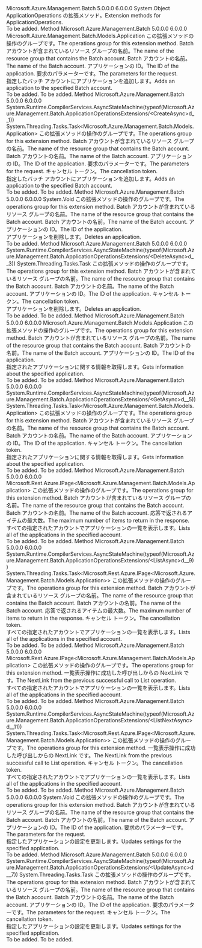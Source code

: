 <Type Name="ApplicationOperationsExtensions" FullName="Microsoft.Azure.Management.Batch.ApplicationOperationsExtensions">
  <TypeSignature Language="C#" Value="public static class ApplicationOperationsExtensions" />
  <TypeSignature Language="ILAsm" Value=".class public auto ansi abstract sealed beforefieldinit ApplicationOperationsExtensions extends System.Object" />
  <TypeSignature Language="DocId" Value="T:Microsoft.Azure.Management.Batch.ApplicationOperationsExtensions" />
  <TypeSignature Language="VB.NET" Value="Public Module ApplicationOperationsExtensions" />
  <TypeSignature Language="F#" Value="type ApplicationOperationsExtensions = class" />
  <AssemblyInfo>
    <AssemblyName>Microsoft.Azure.Management.Batch</AssemblyName>
    <AssemblyVersion>5.0.0.0</AssemblyVersion>
    <AssemblyVersion>6.0.0.0</AssemblyVersion>
  </AssemblyInfo>
  <Base>
    <BaseTypeName>System.Object</BaseTypeName>
  </Base>
  <Interfaces />
  <Docs>
    <summary>
            <span data-ttu-id="9d946-101">ApplicationOperations の拡張メソッド。</span><span class="sxs-lookup"><span data-stu-id="9d946-101">Extension methods for ApplicationOperations.</span></span>
            </summary>
    <remarks>To be added.</remarks>
  </Docs>
  <Members>
    <Member MemberName="Create">
      <MemberSignature Language="C#" Value="public static Microsoft.Azure.Management.Batch.Models.Application Create (this Microsoft.Azure.Management.Batch.IApplicationOperations operations, string resourceGroupName, string accountName, string applicationId, Microsoft.Azure.Management.Batch.Models.ApplicationCreateParameters parameters = null);" />
      <MemberSignature Language="ILAsm" Value=".method public static hidebysig class Microsoft.Azure.Management.Batch.Models.Application Create(class Microsoft.Azure.Management.Batch.IApplicationOperations operations, string resourceGroupName, string accountName, string applicationId, class Microsoft.Azure.Management.Batch.Models.ApplicationCreateParameters parameters) cil managed" />
      <MemberSignature Language="DocId" Value="M:Microsoft.Azure.Management.Batch.ApplicationOperationsExtensions.Create(Microsoft.Azure.Management.Batch.IApplicationOperations,System.String,System.String,System.String,Microsoft.Azure.Management.Batch.Models.ApplicationCreateParameters)" />
      <MemberSignature Language="VB.NET" Value="&lt;Extension()&gt;&#xA;Public Function Create (operations As IApplicationOperations, resourceGroupName As String, accountName As String, applicationId As String, Optional parameters As ApplicationCreateParameters = null) As Application" />
      <MemberSignature Language="F#" Value="static member Create : Microsoft.Azure.Management.Batch.IApplicationOperations * string * string * string * Microsoft.Azure.Management.Batch.Models.ApplicationCreateParameters -&gt; Microsoft.Azure.Management.Batch.Models.Application" Usage="Microsoft.Azure.Management.Batch.ApplicationOperationsExtensions.Create (operations, resourceGroupName, accountName, applicationId, parameters)" />
      <MemberType>Method</MemberType>
      <AssemblyInfo>
        <AssemblyName>Microsoft.Azure.Management.Batch</AssemblyName>
        <AssemblyVersion>5.0.0.0</AssemblyVersion>
        <AssemblyVersion>6.0.0.0</AssemblyVersion>
      </AssemblyInfo>
      <ReturnValue>
        <ReturnType>Microsoft.Azure.Management.Batch.Models.Application</ReturnType>
      </ReturnValue>
      <Parameters>
        <Parameter Name="operations" Type="Microsoft.Azure.Management.Batch.IApplicationOperations" RefType="this" />
        <Parameter Name="resourceGroupName" Type="System.String" />
        <Parameter Name="accountName" Type="System.String" />
        <Parameter Name="applicationId" Type="System.String" />
        <Parameter Name="parameters" Type="Microsoft.Azure.Management.Batch.Models.ApplicationCreateParameters" />
      </Parameters>
      <Docs>
        <param name="operations">
            <span data-ttu-id="9d946-102">この拡張メソッドの操作のグループです。</span><span class="sxs-lookup"><span data-stu-id="9d946-102">The operations group for this extension method.</span></span>
            </param>
        <param name="resourceGroupName">
            <span data-ttu-id="9d946-103">Batch アカウントが含まれているリソース グループの名前。</span><span class="sxs-lookup"><span data-stu-id="9d946-103">The name of the resource group that contains the Batch account.</span></span>
            </param>
        <param name="accountName">
            <span data-ttu-id="9d946-104">Batch アカウントの名前。</span><span class="sxs-lookup"><span data-stu-id="9d946-104">The name of the Batch account.</span></span>
            </param>
        <param name="applicationId">
            <span data-ttu-id="9d946-105">アプリケーションの ID。</span><span class="sxs-lookup"><span data-stu-id="9d946-105">The ID of the application.</span></span>
            </param>
        <param name="parameters">
            <span data-ttu-id="9d946-106">要求のパラメーターです。</span><span class="sxs-lookup"><span data-stu-id="9d946-106">The parameters for the request.</span></span>
            </param>
        <summary>
            <span data-ttu-id="9d946-107">指定したバッチ アカウントにアプリケーションを追加します。</span><span class="sxs-lookup"><span data-stu-id="9d946-107">Adds an application to the specified Batch account.</span></span>
            </summary>
        <returns>To be added.</returns>
        <remarks>To be added.</remarks>
      </Docs>
    </Member>
    <Member MemberName="CreateAsync">
      <MemberSignature Language="C#" Value="public static System.Threading.Tasks.Task&lt;Microsoft.Azure.Management.Batch.Models.Application&gt; CreateAsync (this Microsoft.Azure.Management.Batch.IApplicationOperations operations, string resourceGroupName, string accountName, string applicationId, Microsoft.Azure.Management.Batch.Models.ApplicationCreateParameters parameters = null, System.Threading.CancellationToken cancellationToken = null);" />
      <MemberSignature Language="ILAsm" Value=".method public static hidebysig class System.Threading.Tasks.Task`1&lt;class Microsoft.Azure.Management.Batch.Models.Application&gt; CreateAsync(class Microsoft.Azure.Management.Batch.IApplicationOperations operations, string resourceGroupName, string accountName, string applicationId, class Microsoft.Azure.Management.Batch.Models.ApplicationCreateParameters parameters, valuetype System.Threading.CancellationToken cancellationToken) cil managed" />
      <MemberSignature Language="DocId" Value="M:Microsoft.Azure.Management.Batch.ApplicationOperationsExtensions.CreateAsync(Microsoft.Azure.Management.Batch.IApplicationOperations,System.String,System.String,System.String,Microsoft.Azure.Management.Batch.Models.ApplicationCreateParameters,System.Threading.CancellationToken)" />
      <MemberSignature Language="F#" Value="static member CreateAsync : Microsoft.Azure.Management.Batch.IApplicationOperations * string * string * string * Microsoft.Azure.Management.Batch.Models.ApplicationCreateParameters * System.Threading.CancellationToken -&gt; System.Threading.Tasks.Task&lt;Microsoft.Azure.Management.Batch.Models.Application&gt;" Usage="Microsoft.Azure.Management.Batch.ApplicationOperationsExtensions.CreateAsync (operations, resourceGroupName, accountName, applicationId, parameters, cancellationToken)" />
      <MemberType>Method</MemberType>
      <AssemblyInfo>
        <AssemblyName>Microsoft.Azure.Management.Batch</AssemblyName>
        <AssemblyVersion>5.0.0.0</AssemblyVersion>
        <AssemblyVersion>6.0.0.0</AssemblyVersion>
      </AssemblyInfo>
      <Attributes>
        <Attribute>
          <AttributeName>System.Runtime.CompilerServices.AsyncStateMachine(typeof(Microsoft.Azure.Management.Batch.ApplicationOperationsExtensions/&lt;CreateAsync&gt;d__1))</AttributeName>
        </Attribute>
      </Attributes>
      <ReturnValue>
        <ReturnType>System.Threading.Tasks.Task&lt;Microsoft.Azure.Management.Batch.Models.Application&gt;</ReturnType>
      </ReturnValue>
      <Parameters>
        <Parameter Name="operations" Type="Microsoft.Azure.Management.Batch.IApplicationOperations" RefType="this" />
        <Parameter Name="resourceGroupName" Type="System.String" />
        <Parameter Name="accountName" Type="System.String" />
        <Parameter Name="applicationId" Type="System.String" />
        <Parameter Name="parameters" Type="Microsoft.Azure.Management.Batch.Models.ApplicationCreateParameters" />
        <Parameter Name="cancellationToken" Type="System.Threading.CancellationToken" />
      </Parameters>
      <Docs>
        <param name="operations">
            <span data-ttu-id="9d946-108">この拡張メソッドの操作のグループです。</span><span class="sxs-lookup"><span data-stu-id="9d946-108">The operations group for this extension method.</span></span>
            </param>
        <param name="resourceGroupName">
            <span data-ttu-id="9d946-109">Batch アカウントが含まれているリソース グループの名前。</span><span class="sxs-lookup"><span data-stu-id="9d946-109">The name of the resource group that contains the Batch account.</span></span>
            </param>
        <param name="accountName">
            <span data-ttu-id="9d946-110">Batch アカウントの名前。</span><span class="sxs-lookup"><span data-stu-id="9d946-110">The name of the Batch account.</span></span>
            </param>
        <param name="applicationId">
            <span data-ttu-id="9d946-111">アプリケーションの ID。</span><span class="sxs-lookup"><span data-stu-id="9d946-111">The ID of the application.</span></span>
            </param>
        <param name="parameters">
            <span data-ttu-id="9d946-112">要求のパラメーターです。</span><span class="sxs-lookup"><span data-stu-id="9d946-112">The parameters for the request.</span></span>
            </param>
        <param name="cancellationToken">
            <span data-ttu-id="9d946-113">キャンセル トークン。</span><span class="sxs-lookup"><span data-stu-id="9d946-113">The cancellation token.</span></span>
            </param>
        <summary>
            <span data-ttu-id="9d946-114">指定したバッチ アカウントにアプリケーションを追加します。</span><span class="sxs-lookup"><span data-stu-id="9d946-114">Adds an application to the specified Batch account.</span></span>
            </summary>
        <returns>To be added.</returns>
        <remarks>To be added.</remarks>
      </Docs>
    </Member>
    <Member MemberName="Delete">
      <MemberSignature Language="C#" Value="public static void Delete (this Microsoft.Azure.Management.Batch.IApplicationOperations operations, string resourceGroupName, string accountName, string applicationId);" />
      <MemberSignature Language="ILAsm" Value=".method public static hidebysig void Delete(class Microsoft.Azure.Management.Batch.IApplicationOperations operations, string resourceGroupName, string accountName, string applicationId) cil managed" />
      <MemberSignature Language="DocId" Value="M:Microsoft.Azure.Management.Batch.ApplicationOperationsExtensions.Delete(Microsoft.Azure.Management.Batch.IApplicationOperations,System.String,System.String,System.String)" />
      <MemberSignature Language="VB.NET" Value="&lt;Extension()&gt;&#xA;Public Sub Delete (operations As IApplicationOperations, resourceGroupName As String, accountName As String, applicationId As String)" />
      <MemberSignature Language="F#" Value="static member Delete : Microsoft.Azure.Management.Batch.IApplicationOperations * string * string * string -&gt; unit" Usage="Microsoft.Azure.Management.Batch.ApplicationOperationsExtensions.Delete (operations, resourceGroupName, accountName, applicationId)" />
      <MemberType>Method</MemberType>
      <AssemblyInfo>
        <AssemblyName>Microsoft.Azure.Management.Batch</AssemblyName>
        <AssemblyVersion>5.0.0.0</AssemblyVersion>
        <AssemblyVersion>6.0.0.0</AssemblyVersion>
      </AssemblyInfo>
      <ReturnValue>
        <ReturnType>System.Void</ReturnType>
      </ReturnValue>
      <Parameters>
        <Parameter Name="operations" Type="Microsoft.Azure.Management.Batch.IApplicationOperations" RefType="this" />
        <Parameter Name="resourceGroupName" Type="System.String" />
        <Parameter Name="accountName" Type="System.String" />
        <Parameter Name="applicationId" Type="System.String" />
      </Parameters>
      <Docs>
        <param name="operations">
            <span data-ttu-id="9d946-115">この拡張メソッドの操作のグループです。</span><span class="sxs-lookup"><span data-stu-id="9d946-115">The operations group for this extension method.</span></span>
            </param>
        <param name="resourceGroupName">
            <span data-ttu-id="9d946-116">Batch アカウントが含まれているリソース グループの名前。</span><span class="sxs-lookup"><span data-stu-id="9d946-116">The name of the resource group that contains the Batch account.</span></span>
            </param>
        <param name="accountName">
            <span data-ttu-id="9d946-117">Batch アカウントの名前。</span><span class="sxs-lookup"><span data-stu-id="9d946-117">The name of the Batch account.</span></span>
            </param>
        <param name="applicationId">
            <span data-ttu-id="9d946-118">アプリケーションの ID。</span><span class="sxs-lookup"><span data-stu-id="9d946-118">The ID of the application.</span></span>
            </param>
        <summary>
            <span data-ttu-id="9d946-119">アプリケーションを削除します。</span><span class="sxs-lookup"><span data-stu-id="9d946-119">Deletes an application.</span></span>
            </summary>
        <remarks>To be added.</remarks>
      </Docs>
    </Member>
    <Member MemberName="DeleteAsync">
      <MemberSignature Language="C#" Value="public static System.Threading.Tasks.Task DeleteAsync (this Microsoft.Azure.Management.Batch.IApplicationOperations operations, string resourceGroupName, string accountName, string applicationId, System.Threading.CancellationToken cancellationToken = null);" />
      <MemberSignature Language="ILAsm" Value=".method public static hidebysig class System.Threading.Tasks.Task DeleteAsync(class Microsoft.Azure.Management.Batch.IApplicationOperations operations, string resourceGroupName, string accountName, string applicationId, valuetype System.Threading.CancellationToken cancellationToken) cil managed" />
      <MemberSignature Language="DocId" Value="M:Microsoft.Azure.Management.Batch.ApplicationOperationsExtensions.DeleteAsync(Microsoft.Azure.Management.Batch.IApplicationOperations,System.String,System.String,System.String,System.Threading.CancellationToken)" />
      <MemberSignature Language="F#" Value="static member DeleteAsync : Microsoft.Azure.Management.Batch.IApplicationOperations * string * string * string * System.Threading.CancellationToken -&gt; System.Threading.Tasks.Task" Usage="Microsoft.Azure.Management.Batch.ApplicationOperationsExtensions.DeleteAsync (operations, resourceGroupName, accountName, applicationId, cancellationToken)" />
      <MemberType>Method</MemberType>
      <AssemblyInfo>
        <AssemblyName>Microsoft.Azure.Management.Batch</AssemblyName>
        <AssemblyVersion>5.0.0.0</AssemblyVersion>
        <AssemblyVersion>6.0.0.0</AssemblyVersion>
      </AssemblyInfo>
      <Attributes>
        <Attribute>
          <AttributeName>System.Runtime.CompilerServices.AsyncStateMachine(typeof(Microsoft.Azure.Management.Batch.ApplicationOperationsExtensions/&lt;DeleteAsync&gt;d__3))</AttributeName>
        </Attribute>
      </Attributes>
      <ReturnValue>
        <ReturnType>System.Threading.Tasks.Task</ReturnType>
      </ReturnValue>
      <Parameters>
        <Parameter Name="operations" Type="Microsoft.Azure.Management.Batch.IApplicationOperations" RefType="this" />
        <Parameter Name="resourceGroupName" Type="System.String" />
        <Parameter Name="accountName" Type="System.String" />
        <Parameter Name="applicationId" Type="System.String" />
        <Parameter Name="cancellationToken" Type="System.Threading.CancellationToken" />
      </Parameters>
      <Docs>
        <param name="operations">
            <span data-ttu-id="9d946-120">この拡張メソッドの操作のグループです。</span><span class="sxs-lookup"><span data-stu-id="9d946-120">The operations group for this extension method.</span></span>
            </param>
        <param name="resourceGroupName">
            <span data-ttu-id="9d946-121">Batch アカウントが含まれているリソース グループの名前。</span><span class="sxs-lookup"><span data-stu-id="9d946-121">The name of the resource group that contains the Batch account.</span></span>
            </param>
        <param name="accountName">
            <span data-ttu-id="9d946-122">Batch アカウントの名前。</span><span class="sxs-lookup"><span data-stu-id="9d946-122">The name of the Batch account.</span></span>
            </param>
        <param name="applicationId">
            <span data-ttu-id="9d946-123">アプリケーションの ID。</span><span class="sxs-lookup"><span data-stu-id="9d946-123">The ID of the application.</span></span>
            </param>
        <param name="cancellationToken">
            <span data-ttu-id="9d946-124">キャンセル トークン。</span><span class="sxs-lookup"><span data-stu-id="9d946-124">The cancellation token.</span></span>
            </param>
        <summary>
            <span data-ttu-id="9d946-125">アプリケーションを削除します。</span><span class="sxs-lookup"><span data-stu-id="9d946-125">Deletes an application.</span></span>
            </summary>
        <returns>To be added.</returns>
        <remarks>To be added.</remarks>
      </Docs>
    </Member>
    <Member MemberName="Get">
      <MemberSignature Language="C#" Value="public static Microsoft.Azure.Management.Batch.Models.Application Get (this Microsoft.Azure.Management.Batch.IApplicationOperations operations, string resourceGroupName, string accountName, string applicationId);" />
      <MemberSignature Language="ILAsm" Value=".method public static hidebysig class Microsoft.Azure.Management.Batch.Models.Application Get(class Microsoft.Azure.Management.Batch.IApplicationOperations operations, string resourceGroupName, string accountName, string applicationId) cil managed" />
      <MemberSignature Language="DocId" Value="M:Microsoft.Azure.Management.Batch.ApplicationOperationsExtensions.Get(Microsoft.Azure.Management.Batch.IApplicationOperations,System.String,System.String,System.String)" />
      <MemberSignature Language="VB.NET" Value="&lt;Extension()&gt;&#xA;Public Function Get (operations As IApplicationOperations, resourceGroupName As String, accountName As String, applicationId As String) As Application" />
      <MemberSignature Language="F#" Value="static member Get : Microsoft.Azure.Management.Batch.IApplicationOperations * string * string * string -&gt; Microsoft.Azure.Management.Batch.Models.Application" Usage="Microsoft.Azure.Management.Batch.ApplicationOperationsExtensions.Get (operations, resourceGroupName, accountName, applicationId)" />
      <MemberType>Method</MemberType>
      <AssemblyInfo>
        <AssemblyName>Microsoft.Azure.Management.Batch</AssemblyName>
        <AssemblyVersion>5.0.0.0</AssemblyVersion>
        <AssemblyVersion>6.0.0.0</AssemblyVersion>
      </AssemblyInfo>
      <ReturnValue>
        <ReturnType>Microsoft.Azure.Management.Batch.Models.Application</ReturnType>
      </ReturnValue>
      <Parameters>
        <Parameter Name="operations" Type="Microsoft.Azure.Management.Batch.IApplicationOperations" RefType="this" />
        <Parameter Name="resourceGroupName" Type="System.String" />
        <Parameter Name="accountName" Type="System.String" />
        <Parameter Name="applicationId" Type="System.String" />
      </Parameters>
      <Docs>
        <param name="operations">
            <span data-ttu-id="9d946-126">この拡張メソッドの操作のグループです。</span><span class="sxs-lookup"><span data-stu-id="9d946-126">The operations group for this extension method.</span></span>
            </param>
        <param name="resourceGroupName">
            <span data-ttu-id="9d946-127">Batch アカウントが含まれているリソース グループの名前。</span><span class="sxs-lookup"><span data-stu-id="9d946-127">The name of the resource group that contains the Batch account.</span></span>
            </param>
        <param name="accountName">
            <span data-ttu-id="9d946-128">Batch アカウントの名前。</span><span class="sxs-lookup"><span data-stu-id="9d946-128">The name of the Batch account.</span></span>
            </param>
        <param name="applicationId">
            <span data-ttu-id="9d946-129">アプリケーションの ID。</span><span class="sxs-lookup"><span data-stu-id="9d946-129">The ID of the application.</span></span>
            </param>
        <summary>
            <span data-ttu-id="9d946-130">指定されたアプリケーションに関する情報を取得します。</span><span class="sxs-lookup"><span data-stu-id="9d946-130">Gets information about the specified application.</span></span>
            </summary>
        <returns>To be added.</returns>
        <remarks>To be added.</remarks>
      </Docs>
    </Member>
    <Member MemberName="GetAsync">
      <MemberSignature Language="C#" Value="public static System.Threading.Tasks.Task&lt;Microsoft.Azure.Management.Batch.Models.Application&gt; GetAsync (this Microsoft.Azure.Management.Batch.IApplicationOperations operations, string resourceGroupName, string accountName, string applicationId, System.Threading.CancellationToken cancellationToken = null);" />
      <MemberSignature Language="ILAsm" Value=".method public static hidebysig class System.Threading.Tasks.Task`1&lt;class Microsoft.Azure.Management.Batch.Models.Application&gt; GetAsync(class Microsoft.Azure.Management.Batch.IApplicationOperations operations, string resourceGroupName, string accountName, string applicationId, valuetype System.Threading.CancellationToken cancellationToken) cil managed" />
      <MemberSignature Language="DocId" Value="M:Microsoft.Azure.Management.Batch.ApplicationOperationsExtensions.GetAsync(Microsoft.Azure.Management.Batch.IApplicationOperations,System.String,System.String,System.String,System.Threading.CancellationToken)" />
      <MemberSignature Language="F#" Value="static member GetAsync : Microsoft.Azure.Management.Batch.IApplicationOperations * string * string * string * System.Threading.CancellationToken -&gt; System.Threading.Tasks.Task&lt;Microsoft.Azure.Management.Batch.Models.Application&gt;" Usage="Microsoft.Azure.Management.Batch.ApplicationOperationsExtensions.GetAsync (operations, resourceGroupName, accountName, applicationId, cancellationToken)" />
      <MemberType>Method</MemberType>
      <AssemblyInfo>
        <AssemblyName>Microsoft.Azure.Management.Batch</AssemblyName>
        <AssemblyVersion>5.0.0.0</AssemblyVersion>
        <AssemblyVersion>6.0.0.0</AssemblyVersion>
      </AssemblyInfo>
      <Attributes>
        <Attribute>
          <AttributeName>System.Runtime.CompilerServices.AsyncStateMachine(typeof(Microsoft.Azure.Management.Batch.ApplicationOperationsExtensions/&lt;GetAsync&gt;d__5))</AttributeName>
        </Attribute>
      </Attributes>
      <ReturnValue>
        <ReturnType>System.Threading.Tasks.Task&lt;Microsoft.Azure.Management.Batch.Models.Application&gt;</ReturnType>
      </ReturnValue>
      <Parameters>
        <Parameter Name="operations" Type="Microsoft.Azure.Management.Batch.IApplicationOperations" RefType="this" />
        <Parameter Name="resourceGroupName" Type="System.String" />
        <Parameter Name="accountName" Type="System.String" />
        <Parameter Name="applicationId" Type="System.String" />
        <Parameter Name="cancellationToken" Type="System.Threading.CancellationToken" />
      </Parameters>
      <Docs>
        <param name="operations">
            <span data-ttu-id="9d946-131">この拡張メソッドの操作のグループです。</span><span class="sxs-lookup"><span data-stu-id="9d946-131">The operations group for this extension method.</span></span>
            </param>
        <param name="resourceGroupName">
            <span data-ttu-id="9d946-132">Batch アカウントが含まれているリソース グループの名前。</span><span class="sxs-lookup"><span data-stu-id="9d946-132">The name of the resource group that contains the Batch account.</span></span>
            </param>
        <param name="accountName">
            <span data-ttu-id="9d946-133">Batch アカウントの名前。</span><span class="sxs-lookup"><span data-stu-id="9d946-133">The name of the Batch account.</span></span>
            </param>
        <param name="applicationId">
            <span data-ttu-id="9d946-134">アプリケーションの ID。</span><span class="sxs-lookup"><span data-stu-id="9d946-134">The ID of the application.</span></span>
            </param>
        <param name="cancellationToken">
            <span data-ttu-id="9d946-135">キャンセル トークン。</span><span class="sxs-lookup"><span data-stu-id="9d946-135">The cancellation token.</span></span>
            </param>
        <summary>
            <span data-ttu-id="9d946-136">指定されたアプリケーションに関する情報を取得します。</span><span class="sxs-lookup"><span data-stu-id="9d946-136">Gets information about the specified application.</span></span>
            </summary>
        <returns>To be added.</returns>
        <remarks>To be added.</remarks>
      </Docs>
    </Member>
    <Member MemberName="List">
      <MemberSignature Language="C#" Value="public static Microsoft.Rest.Azure.IPage&lt;Microsoft.Azure.Management.Batch.Models.Application&gt; List (this Microsoft.Azure.Management.Batch.IApplicationOperations operations, string resourceGroupName, string accountName, Nullable&lt;int&gt; maxresults = null);" />
      <MemberSignature Language="ILAsm" Value=".method public static hidebysig class Microsoft.Rest.Azure.IPage`1&lt;class Microsoft.Azure.Management.Batch.Models.Application&gt; List(class Microsoft.Azure.Management.Batch.IApplicationOperations operations, string resourceGroupName, string accountName, valuetype System.Nullable`1&lt;int32&gt; maxresults) cil managed" />
      <MemberSignature Language="DocId" Value="M:Microsoft.Azure.Management.Batch.ApplicationOperationsExtensions.List(Microsoft.Azure.Management.Batch.IApplicationOperations,System.String,System.String,System.Nullable{System.Int32})" />
      <MemberSignature Language="VB.NET" Value="&lt;Extension()&gt;&#xA;Public Function List (operations As IApplicationOperations, resourceGroupName As String, accountName As String, Optional maxresults As Nullable(Of Integer) = null) As IPage(Of Application)" />
      <MemberSignature Language="F#" Value="static member List : Microsoft.Azure.Management.Batch.IApplicationOperations * string * string * Nullable&lt;int&gt; -&gt; Microsoft.Rest.Azure.IPage&lt;Microsoft.Azure.Management.Batch.Models.Application&gt;" Usage="Microsoft.Azure.Management.Batch.ApplicationOperationsExtensions.List (operations, resourceGroupName, accountName, maxresults)" />
      <MemberType>Method</MemberType>
      <AssemblyInfo>
        <AssemblyName>Microsoft.Azure.Management.Batch</AssemblyName>
        <AssemblyVersion>5.0.0.0</AssemblyVersion>
        <AssemblyVersion>6.0.0.0</AssemblyVersion>
      </AssemblyInfo>
      <ReturnValue>
        <ReturnType>Microsoft.Rest.Azure.IPage&lt;Microsoft.Azure.Management.Batch.Models.Application&gt;</ReturnType>
      </ReturnValue>
      <Parameters>
        <Parameter Name="operations" Type="Microsoft.Azure.Management.Batch.IApplicationOperations" RefType="this" />
        <Parameter Name="resourceGroupName" Type="System.String" />
        <Parameter Name="accountName" Type="System.String" />
        <Parameter Name="maxresults" Type="System.Nullable&lt;System.Int32&gt;" />
      </Parameters>
      <Docs>
        <param name="operations">
            <span data-ttu-id="9d946-137">この拡張メソッドの操作のグループです。</span><span class="sxs-lookup"><span data-stu-id="9d946-137">The operations group for this extension method.</span></span>
            </param>
        <param name="resourceGroupName">
            <span data-ttu-id="9d946-138">Batch アカウントが含まれているリソース グループの名前。</span><span class="sxs-lookup"><span data-stu-id="9d946-138">The name of the resource group that contains the Batch account.</span></span>
            </param>
        <param name="accountName">
            <span data-ttu-id="9d946-139">Batch アカウントの名前。</span><span class="sxs-lookup"><span data-stu-id="9d946-139">The name of the Batch account.</span></span>
            </param>
        <param name="maxresults">
            <span data-ttu-id="9d946-140">応答で返されるアイテムの最大数。</span><span class="sxs-lookup"><span data-stu-id="9d946-140">The maximum number of items to return in the response.</span></span>
            </param>
        <summary>
            <span data-ttu-id="9d946-141">すべての指定されたアカウントでアプリケーションの一覧を表示します。</span><span class="sxs-lookup"><span data-stu-id="9d946-141">Lists all of the applications in the specified account.</span></span>
            </summary>
        <returns>To be added.</returns>
        <remarks>To be added.</remarks>
      </Docs>
    </Member>
    <Member MemberName="ListAsync">
      <MemberSignature Language="C#" Value="public static System.Threading.Tasks.Task&lt;Microsoft.Rest.Azure.IPage&lt;Microsoft.Azure.Management.Batch.Models.Application&gt;&gt; ListAsync (this Microsoft.Azure.Management.Batch.IApplicationOperations operations, string resourceGroupName, string accountName, Nullable&lt;int&gt; maxresults = null, System.Threading.CancellationToken cancellationToken = null);" />
      <MemberSignature Language="ILAsm" Value=".method public static hidebysig class System.Threading.Tasks.Task`1&lt;class Microsoft.Rest.Azure.IPage`1&lt;class Microsoft.Azure.Management.Batch.Models.Application&gt;&gt; ListAsync(class Microsoft.Azure.Management.Batch.IApplicationOperations operations, string resourceGroupName, string accountName, valuetype System.Nullable`1&lt;int32&gt; maxresults, valuetype System.Threading.CancellationToken cancellationToken) cil managed" />
      <MemberSignature Language="DocId" Value="M:Microsoft.Azure.Management.Batch.ApplicationOperationsExtensions.ListAsync(Microsoft.Azure.Management.Batch.IApplicationOperations,System.String,System.String,System.Nullable{System.Int32},System.Threading.CancellationToken)" />
      <MemberSignature Language="F#" Value="static member ListAsync : Microsoft.Azure.Management.Batch.IApplicationOperations * string * string * Nullable&lt;int&gt; * System.Threading.CancellationToken -&gt; System.Threading.Tasks.Task&lt;Microsoft.Rest.Azure.IPage&lt;Microsoft.Azure.Management.Batch.Models.Application&gt;&gt;" Usage="Microsoft.Azure.Management.Batch.ApplicationOperationsExtensions.ListAsync (operations, resourceGroupName, accountName, maxresults, cancellationToken)" />
      <MemberType>Method</MemberType>
      <AssemblyInfo>
        <AssemblyName>Microsoft.Azure.Management.Batch</AssemblyName>
        <AssemblyVersion>5.0.0.0</AssemblyVersion>
        <AssemblyVersion>6.0.0.0</AssemblyVersion>
      </AssemblyInfo>
      <Attributes>
        <Attribute>
          <AttributeName>System.Runtime.CompilerServices.AsyncStateMachine(typeof(Microsoft.Azure.Management.Batch.ApplicationOperationsExtensions/&lt;ListAsync&gt;d__9))</AttributeName>
        </Attribute>
      </Attributes>
      <ReturnValue>
        <ReturnType>System.Threading.Tasks.Task&lt;Microsoft.Rest.Azure.IPage&lt;Microsoft.Azure.Management.Batch.Models.Application&gt;&gt;</ReturnType>
      </ReturnValue>
      <Parameters>
        <Parameter Name="operations" Type="Microsoft.Azure.Management.Batch.IApplicationOperations" RefType="this" />
        <Parameter Name="resourceGroupName" Type="System.String" />
        <Parameter Name="accountName" Type="System.String" />
        <Parameter Name="maxresults" Type="System.Nullable&lt;System.Int32&gt;" />
        <Parameter Name="cancellationToken" Type="System.Threading.CancellationToken" />
      </Parameters>
      <Docs>
        <param name="operations">
            <span data-ttu-id="9d946-142">この拡張メソッドの操作のグループです。</span><span class="sxs-lookup"><span data-stu-id="9d946-142">The operations group for this extension method.</span></span>
            </param>
        <param name="resourceGroupName">
            <span data-ttu-id="9d946-143">Batch アカウントが含まれているリソース グループの名前。</span><span class="sxs-lookup"><span data-stu-id="9d946-143">The name of the resource group that contains the Batch account.</span></span>
            </param>
        <param name="accountName">
            <span data-ttu-id="9d946-144">Batch アカウントの名前。</span><span class="sxs-lookup"><span data-stu-id="9d946-144">The name of the Batch account.</span></span>
            </param>
        <param name="maxresults">
            <span data-ttu-id="9d946-145">応答で返されるアイテムの最大数。</span><span class="sxs-lookup"><span data-stu-id="9d946-145">The maximum number of items to return in the response.</span></span>
            </param>
        <param name="cancellationToken">
            <span data-ttu-id="9d946-146">キャンセル トークン。</span><span class="sxs-lookup"><span data-stu-id="9d946-146">The cancellation token.</span></span>
            </param>
        <summary>
            <span data-ttu-id="9d946-147">すべての指定されたアカウントでアプリケーションの一覧を表示します。</span><span class="sxs-lookup"><span data-stu-id="9d946-147">Lists all of the applications in the specified account.</span></span>
            </summary>
        <returns>To be added.</returns>
        <remarks>To be added.</remarks>
      </Docs>
    </Member>
    <Member MemberName="ListNext">
      <MemberSignature Language="C#" Value="public static Microsoft.Rest.Azure.IPage&lt;Microsoft.Azure.Management.Batch.Models.Application&gt; ListNext (this Microsoft.Azure.Management.Batch.IApplicationOperations operations, string nextPageLink);" />
      <MemberSignature Language="ILAsm" Value=".method public static hidebysig class Microsoft.Rest.Azure.IPage`1&lt;class Microsoft.Azure.Management.Batch.Models.Application&gt; ListNext(class Microsoft.Azure.Management.Batch.IApplicationOperations operations, string nextPageLink) cil managed" />
      <MemberSignature Language="DocId" Value="M:Microsoft.Azure.Management.Batch.ApplicationOperationsExtensions.ListNext(Microsoft.Azure.Management.Batch.IApplicationOperations,System.String)" />
      <MemberSignature Language="VB.NET" Value="&lt;Extension()&gt;&#xA;Public Function ListNext (operations As IApplicationOperations, nextPageLink As String) As IPage(Of Application)" />
      <MemberSignature Language="F#" Value="static member ListNext : Microsoft.Azure.Management.Batch.IApplicationOperations * string -&gt; Microsoft.Rest.Azure.IPage&lt;Microsoft.Azure.Management.Batch.Models.Application&gt;" Usage="Microsoft.Azure.Management.Batch.ApplicationOperationsExtensions.ListNext (operations, nextPageLink)" />
      <MemberType>Method</MemberType>
      <AssemblyInfo>
        <AssemblyName>Microsoft.Azure.Management.Batch</AssemblyName>
        <AssemblyVersion>5.0.0.0</AssemblyVersion>
        <AssemblyVersion>6.0.0.0</AssemblyVersion>
      </AssemblyInfo>
      <ReturnValue>
        <ReturnType>Microsoft.Rest.Azure.IPage&lt;Microsoft.Azure.Management.Batch.Models.Application&gt;</ReturnType>
      </ReturnValue>
      <Parameters>
        <Parameter Name="operations" Type="Microsoft.Azure.Management.Batch.IApplicationOperations" RefType="this" />
        <Parameter Name="nextPageLink" Type="System.String" />
      </Parameters>
      <Docs>
        <param name="operations">
            <span data-ttu-id="9d946-148">この拡張メソッドの操作のグループです。</span><span class="sxs-lookup"><span data-stu-id="9d946-148">The operations group for this extension method.</span></span>
            </param>
        <param name="nextPageLink">
            <span data-ttu-id="9d946-149">一覧表示操作に成功した呼び出しからの NextLink です。</span><span class="sxs-lookup"><span data-stu-id="9d946-149">The NextLink from the previous successful call to List operation.</span></span>
            </param>
        <summary>
            <span data-ttu-id="9d946-150">すべての指定されたアカウントでアプリケーションの一覧を表示します。</span><span class="sxs-lookup"><span data-stu-id="9d946-150">Lists all of the applications in the specified account.</span></span>
            </summary>
        <returns>To be added.</returns>
        <remarks>To be added.</remarks>
      </Docs>
    </Member>
    <Member MemberName="ListNextAsync">
      <MemberSignature Language="C#" Value="public static System.Threading.Tasks.Task&lt;Microsoft.Rest.Azure.IPage&lt;Microsoft.Azure.Management.Batch.Models.Application&gt;&gt; ListNextAsync (this Microsoft.Azure.Management.Batch.IApplicationOperations operations, string nextPageLink, System.Threading.CancellationToken cancellationToken = null);" />
      <MemberSignature Language="ILAsm" Value=".method public static hidebysig class System.Threading.Tasks.Task`1&lt;class Microsoft.Rest.Azure.IPage`1&lt;class Microsoft.Azure.Management.Batch.Models.Application&gt;&gt; ListNextAsync(class Microsoft.Azure.Management.Batch.IApplicationOperations operations, string nextPageLink, valuetype System.Threading.CancellationToken cancellationToken) cil managed" />
      <MemberSignature Language="DocId" Value="M:Microsoft.Azure.Management.Batch.ApplicationOperationsExtensions.ListNextAsync(Microsoft.Azure.Management.Batch.IApplicationOperations,System.String,System.Threading.CancellationToken)" />
      <MemberSignature Language="F#" Value="static member ListNextAsync : Microsoft.Azure.Management.Batch.IApplicationOperations * string * System.Threading.CancellationToken -&gt; System.Threading.Tasks.Task&lt;Microsoft.Rest.Azure.IPage&lt;Microsoft.Azure.Management.Batch.Models.Application&gt;&gt;" Usage="Microsoft.Azure.Management.Batch.ApplicationOperationsExtensions.ListNextAsync (operations, nextPageLink, cancellationToken)" />
      <MemberType>Method</MemberType>
      <AssemblyInfo>
        <AssemblyName>Microsoft.Azure.Management.Batch</AssemblyName>
        <AssemblyVersion>5.0.0.0</AssemblyVersion>
        <AssemblyVersion>6.0.0.0</AssemblyVersion>
      </AssemblyInfo>
      <Attributes>
        <Attribute>
          <AttributeName>System.Runtime.CompilerServices.AsyncStateMachine(typeof(Microsoft.Azure.Management.Batch.ApplicationOperationsExtensions/&lt;ListNextAsync&gt;d__11))</AttributeName>
        </Attribute>
      </Attributes>
      <ReturnValue>
        <ReturnType>System.Threading.Tasks.Task&lt;Microsoft.Rest.Azure.IPage&lt;Microsoft.Azure.Management.Batch.Models.Application&gt;&gt;</ReturnType>
      </ReturnValue>
      <Parameters>
        <Parameter Name="operations" Type="Microsoft.Azure.Management.Batch.IApplicationOperations" RefType="this" />
        <Parameter Name="nextPageLink" Type="System.String" />
        <Parameter Name="cancellationToken" Type="System.Threading.CancellationToken" />
      </Parameters>
      <Docs>
        <param name="operations">
            <span data-ttu-id="9d946-151">この拡張メソッドの操作のグループです。</span><span class="sxs-lookup"><span data-stu-id="9d946-151">The operations group for this extension method.</span></span>
            </param>
        <param name="nextPageLink">
            <span data-ttu-id="9d946-152">一覧表示操作に成功した呼び出しからの NextLink です。</span><span class="sxs-lookup"><span data-stu-id="9d946-152">The NextLink from the previous successful call to List operation.</span></span>
            </param>
        <param name="cancellationToken">
            <span data-ttu-id="9d946-153">キャンセル トークン。</span><span class="sxs-lookup"><span data-stu-id="9d946-153">The cancellation token.</span></span>
            </param>
        <summary>
            <span data-ttu-id="9d946-154">すべての指定されたアカウントでアプリケーションの一覧を表示します。</span><span class="sxs-lookup"><span data-stu-id="9d946-154">Lists all of the applications in the specified account.</span></span>
            </summary>
        <returns>To be added.</returns>
        <remarks>To be added.</remarks>
      </Docs>
    </Member>
    <Member MemberName="Update">
      <MemberSignature Language="C#" Value="public static void Update (this Microsoft.Azure.Management.Batch.IApplicationOperations operations, string resourceGroupName, string accountName, string applicationId, Microsoft.Azure.Management.Batch.Models.ApplicationUpdateParameters parameters);" />
      <MemberSignature Language="ILAsm" Value=".method public static hidebysig void Update(class Microsoft.Azure.Management.Batch.IApplicationOperations operations, string resourceGroupName, string accountName, string applicationId, class Microsoft.Azure.Management.Batch.Models.ApplicationUpdateParameters parameters) cil managed" />
      <MemberSignature Language="DocId" Value="M:Microsoft.Azure.Management.Batch.ApplicationOperationsExtensions.Update(Microsoft.Azure.Management.Batch.IApplicationOperations,System.String,System.String,System.String,Microsoft.Azure.Management.Batch.Models.ApplicationUpdateParameters)" />
      <MemberSignature Language="VB.NET" Value="&lt;Extension()&gt;&#xA;Public Sub Update (operations As IApplicationOperations, resourceGroupName As String, accountName As String, applicationId As String, parameters As ApplicationUpdateParameters)" />
      <MemberSignature Language="F#" Value="static member Update : Microsoft.Azure.Management.Batch.IApplicationOperations * string * string * string * Microsoft.Azure.Management.Batch.Models.ApplicationUpdateParameters -&gt; unit" Usage="Microsoft.Azure.Management.Batch.ApplicationOperationsExtensions.Update (operations, resourceGroupName, accountName, applicationId, parameters)" />
      <MemberType>Method</MemberType>
      <AssemblyInfo>
        <AssemblyName>Microsoft.Azure.Management.Batch</AssemblyName>
        <AssemblyVersion>5.0.0.0</AssemblyVersion>
        <AssemblyVersion>6.0.0.0</AssemblyVersion>
      </AssemblyInfo>
      <ReturnValue>
        <ReturnType>System.Void</ReturnType>
      </ReturnValue>
      <Parameters>
        <Parameter Name="operations" Type="Microsoft.Azure.Management.Batch.IApplicationOperations" RefType="this" />
        <Parameter Name="resourceGroupName" Type="System.String" />
        <Parameter Name="accountName" Type="System.String" />
        <Parameter Name="applicationId" Type="System.String" />
        <Parameter Name="parameters" Type="Microsoft.Azure.Management.Batch.Models.ApplicationUpdateParameters" />
      </Parameters>
      <Docs>
        <param name="operations">
            <span data-ttu-id="9d946-155">この拡張メソッドの操作のグループです。</span><span class="sxs-lookup"><span data-stu-id="9d946-155">The operations group for this extension method.</span></span>
            </param>
        <param name="resourceGroupName">
            <span data-ttu-id="9d946-156">Batch アカウントが含まれているリソース グループの名前。</span><span class="sxs-lookup"><span data-stu-id="9d946-156">The name of the resource group that contains the Batch account.</span></span>
            </param>
        <param name="accountName">
            <span data-ttu-id="9d946-157">Batch アカウントの名前。</span><span class="sxs-lookup"><span data-stu-id="9d946-157">The name of the Batch account.</span></span>
            </param>
        <param name="applicationId">
            <span data-ttu-id="9d946-158">アプリケーションの ID。</span><span class="sxs-lookup"><span data-stu-id="9d946-158">The ID of the application.</span></span>
            </param>
        <param name="parameters">
            <span data-ttu-id="9d946-159">要求のパラメーターです。</span><span class="sxs-lookup"><span data-stu-id="9d946-159">The parameters for the request.</span></span>
            </param>
        <summary>
            <span data-ttu-id="9d946-160">指定したアプリケーションの設定を更新します。</span><span class="sxs-lookup"><span data-stu-id="9d946-160">Updates settings for the specified application.</span></span>
            </summary>
        <remarks>To be added.</remarks>
      </Docs>
    </Member>
    <Member MemberName="UpdateAsync">
      <MemberSignature Language="C#" Value="public static System.Threading.Tasks.Task UpdateAsync (this Microsoft.Azure.Management.Batch.IApplicationOperations operations, string resourceGroupName, string accountName, string applicationId, Microsoft.Azure.Management.Batch.Models.ApplicationUpdateParameters parameters, System.Threading.CancellationToken cancellationToken = null);" />
      <MemberSignature Language="ILAsm" Value=".method public static hidebysig class System.Threading.Tasks.Task UpdateAsync(class Microsoft.Azure.Management.Batch.IApplicationOperations operations, string resourceGroupName, string accountName, string applicationId, class Microsoft.Azure.Management.Batch.Models.ApplicationUpdateParameters parameters, valuetype System.Threading.CancellationToken cancellationToken) cil managed" />
      <MemberSignature Language="DocId" Value="M:Microsoft.Azure.Management.Batch.ApplicationOperationsExtensions.UpdateAsync(Microsoft.Azure.Management.Batch.IApplicationOperations,System.String,System.String,System.String,Microsoft.Azure.Management.Batch.Models.ApplicationUpdateParameters,System.Threading.CancellationToken)" />
      <MemberSignature Language="F#" Value="static member UpdateAsync : Microsoft.Azure.Management.Batch.IApplicationOperations * string * string * string * Microsoft.Azure.Management.Batch.Models.ApplicationUpdateParameters * System.Threading.CancellationToken -&gt; System.Threading.Tasks.Task" Usage="Microsoft.Azure.Management.Batch.ApplicationOperationsExtensions.UpdateAsync (operations, resourceGroupName, accountName, applicationId, parameters, cancellationToken)" />
      <MemberType>Method</MemberType>
      <AssemblyInfo>
        <AssemblyName>Microsoft.Azure.Management.Batch</AssemblyName>
        <AssemblyVersion>5.0.0.0</AssemblyVersion>
        <AssemblyVersion>6.0.0.0</AssemblyVersion>
      </AssemblyInfo>
      <Attributes>
        <Attribute>
          <AttributeName>System.Runtime.CompilerServices.AsyncStateMachine(typeof(Microsoft.Azure.Management.Batch.ApplicationOperationsExtensions/&lt;UpdateAsync&gt;d__7))</AttributeName>
        </Attribute>
      </Attributes>
      <ReturnValue>
        <ReturnType>System.Threading.Tasks.Task</ReturnType>
      </ReturnValue>
      <Parameters>
        <Parameter Name="operations" Type="Microsoft.Azure.Management.Batch.IApplicationOperations" RefType="this" />
        <Parameter Name="resourceGroupName" Type="System.String" />
        <Parameter Name="accountName" Type="System.String" />
        <Parameter Name="applicationId" Type="System.String" />
        <Parameter Name="parameters" Type="Microsoft.Azure.Management.Batch.Models.ApplicationUpdateParameters" />
        <Parameter Name="cancellationToken" Type="System.Threading.CancellationToken" />
      </Parameters>
      <Docs>
        <param name="operations">
            <span data-ttu-id="9d946-161">この拡張メソッドの操作のグループです。</span><span class="sxs-lookup"><span data-stu-id="9d946-161">The operations group for this extension method.</span></span>
            </param>
        <param name="resourceGroupName">
            <span data-ttu-id="9d946-162">Batch アカウントが含まれているリソース グループの名前。</span><span class="sxs-lookup"><span data-stu-id="9d946-162">The name of the resource group that contains the Batch account.</span></span>
            </param>
        <param name="accountName">
            <span data-ttu-id="9d946-163">Batch アカウントの名前。</span><span class="sxs-lookup"><span data-stu-id="9d946-163">The name of the Batch account.</span></span>
            </param>
        <param name="applicationId">
            <span data-ttu-id="9d946-164">アプリケーションの ID。</span><span class="sxs-lookup"><span data-stu-id="9d946-164">The ID of the application.</span></span>
            </param>
        <param name="parameters">
            <span data-ttu-id="9d946-165">要求のパラメーターです。</span><span class="sxs-lookup"><span data-stu-id="9d946-165">The parameters for the request.</span></span>
            </param>
        <param name="cancellationToken">
            <span data-ttu-id="9d946-166">キャンセル トークン。</span><span class="sxs-lookup"><span data-stu-id="9d946-166">The cancellation token.</span></span>
            </param>
        <summary>
            <span data-ttu-id="9d946-167">指定したアプリケーションの設定を更新します。</span><span class="sxs-lookup"><span data-stu-id="9d946-167">Updates settings for the specified application.</span></span>
            </summary>
        <returns>To be added.</returns>
        <remarks>To be added.</remarks>
      </Docs>
    </Member>
  </Members>
</Type>